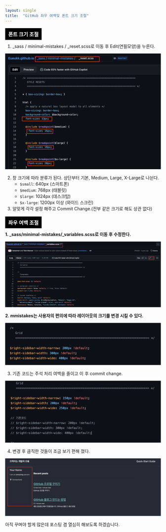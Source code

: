 ```yaml
---
layout: single
title:  "GitHub 좌우 여백및 폰트 크기 조절"
---
```


<style>
.custom-heading {
  background-color: black;
  color: white;
  padding: 10px;
  position: relative;
}

.custom-heading::after {
  content: "";
  display: block;
  width: 100%;
  height: 2px;
  background-color: white;
  position: absolute;
  bottom: 0;
  left: 0;
}
</style>

### <span class="custom-heading">폰트 크기 조절</span><br>

1. _sass / minimal-mistakes / _reset.scss로 이동 후 Edit(연필모양)을 누른다.

![Untitled](https://github.com/Eueukk/Eueukk.github.io/raw/master/_posts/2024-07-14-GitHubBlog%20Sidebar%26%20fontSize%20edit%20Img/Untitled.png)

2. 창 크기에 따라 분류가 된다. 상단부터 기본, Medium, Large, X-Large로 나뉜다.
    - `$small`: 640px (스마트폰)
    - `$medium`: 768px (태블릿)
    - `$large`: 1024px (데스크탑)
    - `$x-large`: 1200px 이상 (와이드 스크린)
3. 알맞게 각각 설정 해주고 Commit Change.(전부 같은 크기로 해도 상관 없다)<br>

### <span class="custom-heading">좌우 여백 조절</span><br>

**1. _sass/minimal-mistakes/_variables.scss로 이동 후 수정한다.**

![Untitled](https://github.com/Eueukk/Eueukk.github.io/raw/master/_posts/2024-07-14-GitHubBlog%20Sidebar%26%20fontSize%20edit%20Img/Untitled%201.png)

**2. mmistakes는 사용자의 편의에 따라 레이아웃의 크기를 변경 시킬 수 있다.**

![Untitled](https://github.com/Eueukk/Eueukk.github.io/raw/master/_posts/2024-07-14-GitHubBlog%20Sidebar%26%20fontSize%20edit%20Img/Untitled%202.png)

3. 기존 코드는 주석 처리 여백을 줄이고 이 후 commit change.

![Untitled](https://github.com/Eueukk/Eueukk.github.io/raw/master/_posts/2024-07-14-GitHubBlog%20Sidebar%26%20fontSize%20edit%20Img/Untitled%203.png)

4. 변경 후 큼직한 것들이 조금 보기 편해 졌다.

![Untitled](https://github.com/Eueukk/Eueukk.github.io/raw/master/_posts/2024-07-14-GitHubBlog%20Sidebar%26%20fontSize%20edit%20Img/Untitled%204.png)


아직 꾸며야 할게 많은데 포스팅 겸 열심히 해보도록 하겠습니다.
